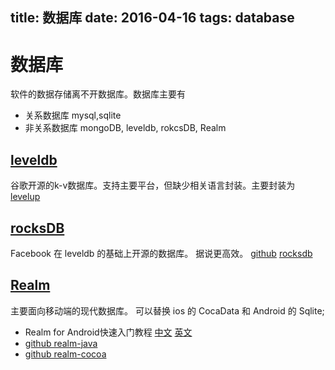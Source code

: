 title: 数据库
date: 2016-04-16
tags: database
---

# 数据库
软件的数据存储离不开数据库。数据库主要有　
- 关系数据库 mysql,sqlite
- 非关系数据库 mongoDB, leveldb, rokcsDB, Realm

## [leveldb](http://leveldb.org/)
谷歌开源的k-v数据库。支持主要平台，但缺少相关语言封装。主要封装为 [levelup](https://github.com/Level/levelup)

## [rocksDB](http://rocksdb.org/)
Facebook 在 leveldb 的基础上开源的数据库。 据说更高效。
[github](https://github.com/facebook/rocksdb)
[rocksdb](https://code.facebook.com/projects/577808328939952/rocksdb/)

## [Realm](https://realm.io/)
主要面向移动端的现代数据库。 可以替换 ios 的 CocaData 和 Android 的 Sqlite;

- Realm for Android快速入门教程 [中文](http://www.tuicool.com/articles/V7ZFvuB) [英文](http://code.tutsplus.com/tutorials/up-and-running-with-realm-for-android--cms-25241)
- [github realm-java](https://github.com/realm/realm-java)
- [github realm-cocoa](https://github.com/realm/realm-cocoa)

